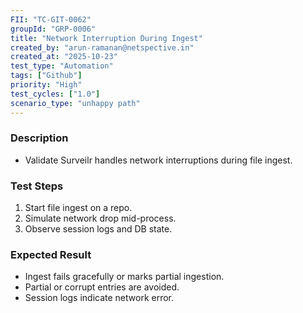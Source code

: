 ```yaml
---
FII: "TC-GIT-0062"
groupId: "GRP-0006"
title: "Network Interruption During Ingest"
created_by: "arun-ramanan@netspective.in"
created_at: "2025-10-23"
test_type: "Automation"
tags: ["Github"]
priority: "High"
test_cycles: ["1.0"]
scenario_type: "unhappy path"
---
```

### Description
- Validate Surveilr handles network interruptions during file ingest.

### Test Steps
1. Start file ingest on a repo.  
2. Simulate network drop mid-process.  
3. Observe session logs and DB state.

### Expected Result
- Ingest fails gracefully or marks partial ingestion.  
- Partial or corrupt entries are avoided.  
- Session logs indicate network error.
